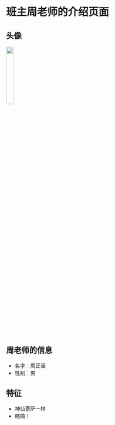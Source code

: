 # 班主周老师的介绍页面
## 头像

<img src="https://cdn.jsdelivr.net/gh/minglinxuan/txl/t/zhou.jpg" width="20%">

## 周老师的信息
 - 名字：周正谣
 - 性别：男

## 特征

 - 神仙菩萨一样
 - 瞎搞！ 